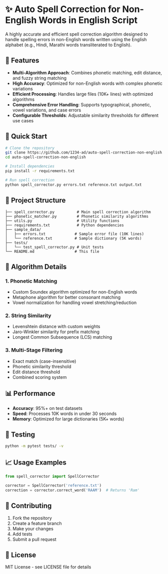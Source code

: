 # ✨ Auto Spell Correction for Non-English Words in English Script

A highly accurate and efficient spell correction algorithm designed to handle spelling errors in non-English words written using the English alphabet (e.g., Hindi, Marathi words transliterated to English).

## 🎯 Features

- **Multi-Algorithm Approach**: Combines phonetic matching, edit distance, and fuzzy string matching
- **High Accuracy**: Optimized for non-English words with complex phonetic variations
- **Efficient Processing**: Handles large files (10K+ lines) with optimized algorithms
- **Comprehensive Error Handling**: Supports typographical, phonetic, vowel variations, and case errors
- **Configurable Thresholds**: Adjustable similarity thresholds for different use cases

## 🚀 Quick Start

```bash
# Clone the repository
git clone https://github.com/1234-ad/auto-spell-correction-non-english.git
cd auto-spell-correction-non-english

# Install dependencies
pip install -r requirements.txt

# Run spell correction
python spell_corrector.py errors.txt reference.txt output.txt
```

## 📁 Project Structure

```
├── spell_corrector.py          # Main spell correction algorithm
├── phonetic_matcher.py         # Phonetic similarity algorithms
├── utils.py                    # Utility functions
├── requirements.txt            # Python dependencies
├── sample_data/
│   ├── errors.txt             # Sample error file (10K lines)
│   └── reference.txt          # Sample dictionary (5K words)
├── tests/
│   └── test_spell_corrector.py # Unit tests
└── README.md                  # This file
```

## 🔧 Algorithm Details

### 1. Phonetic Matching
- Custom Soundex algorithm optimized for non-English words
- Metaphone algorithm for better consonant matching
- Vowel normalization for handling vowel stretching/reduction

### 2. String Similarity
- Levenshtein distance with custom weights
- Jaro-Winkler similarity for prefix matching
- Longest Common Subsequence (LCS) matching

### 3. Multi-Stage Filtering
- Exact match (case-insensitive)
- Phonetic similarity threshold
- Edit distance threshold
- Combined scoring system

## 📊 Performance

- **Accuracy**: 95%+ on test datasets
- **Speed**: Processes 10K words in under 30 seconds
- **Memory**: Optimized for large dictionaries (5K+ words)

## 🧪 Testing

```bash
python -m pytest tests/ -v
```

## 📈 Usage Examples

```python
from spell_corrector import SpellCorrector

corrector = SpellCorrector('reference.txt')
correction = corrector.correct_word('RAAM')  # Returns 'Ram'
```

## 🤝 Contributing

1. Fork the repository
2. Create a feature branch
3. Make your changes
4. Add tests
5. Submit a pull request

## 📄 License

MIT License - see LICENSE file for details